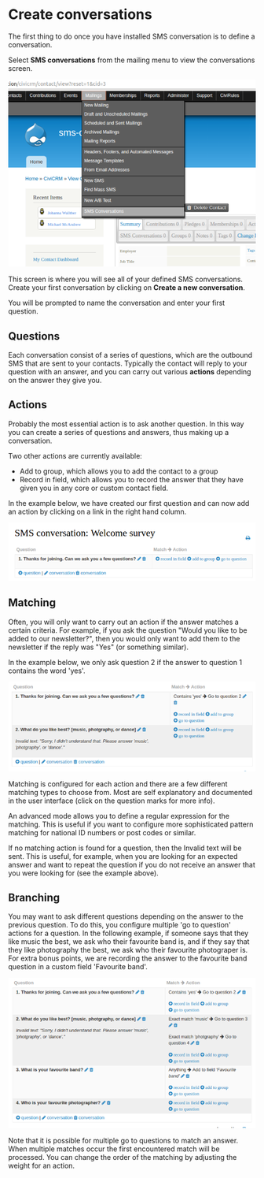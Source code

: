 # Create conversations

The first thing to do once you have installed SMS conversation is to define a conversation.

Select **SMS conversations** from the mailing menu to view the conversations screen.

![SMS conversations](./sms-conversation-menu-item.png)

This screen is where you will see all of your defined SMS conversations. Create your first conversation by clicking on **Create a new conversation**.

You will be prompted to name the conversation and enter your first question.

## Questions

Each conversation consist of a series of questions, which are the outbound SMS that are sent to your contacts.  Typically the contact will reply to your question with an answer, and you can carry out various **actions** depending on the answer they give you.

## Actions

Probably the most essential action is to ask another question. In this way you can create a series of questions and answers, thus making up a conversation.

Two other actions are currently available:

* Add to group, which allows you to add the contact to a group
* Record in field, which allows you to record the answer that they have given you in any core or custom contact field.

In the example below, we have created our first question and can now add an action by clicking on a link in the right hand column.

![SMS conversations](./sms-conversation-first-question.png)

## Matching

Often, you will only want to carry out an action if the answer matches a certain criteria. For example, if you ask the question "Would you like to be added to our newsletter?", then you would only want to add them to the newsletter if the reply was "Yes" (or something similar).

In the example below, we only ask question 2 if the answer to question 1 contains the word 'yes'.

![SMS conversations](./sms-conversation-answer-matches.png)

Matching is configured for each action and there are a few different matching types to choose from. Most are self explanatory and documented in the user interface (click on the question marks for more info).

An advanced mode allows you to define a regular expression for the matching. This is useful if you want to configure more sophisticated pattern matching for national ID numbers or post codes or similar.

If no matching action is found for a question, then the Invalid text will be sent.  This is useful, for example, when you are looking for an expected answer and want to repeat the question if you do not receive an answer that you were looking for (see the example above).

## Branching

You may want to ask different questions depending on the answer to the previous question. To do this, you configure multiple 'go to question' actions for a question. In the following example, if someone says that they like music the best, we ask who their favourite band is, and if they say that they like photography the best, we ask who their favourite photograper is. For extra bonus points, we are recording the answer to the favourite band question in a custom field 'Favourite band'.

![SMS conversations](./sms-conversation-branching.png)

Note that it is possible for multiple go to questions to match an answer. When multiple matches occur the first encountered match will be processed. You can change the order of the matching by adjusting the weight for an action.
